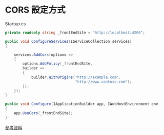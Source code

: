 # CORS 設定方式

Startup.cs

```csharp
private readonly string _frontEndSite = "http://localhost:4200";

public void ConfigureServices(IServiceCollection services)
{

    services.AddCors(options =>
    {
        options.AddPolicy(_frontEndSite,
        builder =>
        {
            builder.WithOrigins("http://example.com",
                                "http://www.contoso.com");
        });
    });
}

public void Configure(IApplicationBuilder app, IWebHostEnvironment env)
{
    app.UseCors(_frontEndSite);
}
```

[參考資料](https://docs.microsoft.com/zh-tw/aspnet/core/security/cors)

